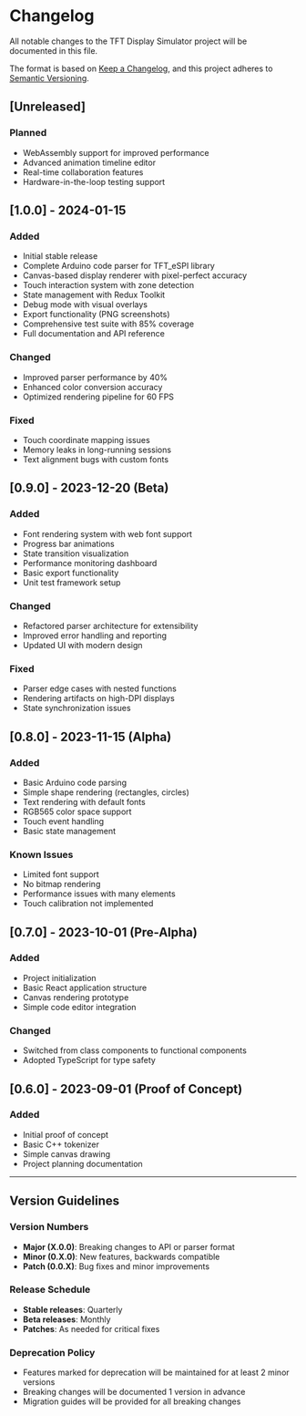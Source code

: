 # Changelog

All notable changes to the TFT Display Simulator project will be documented in this file.

The format is based on [Keep a Changelog](https://keepachangelog.com/en/1.0.0/),
and this project adheres to [Semantic Versioning](https://semver.org/spec/v2.0.0.html).

## [Unreleased]

### Planned
- WebAssembly support for improved performance
- Advanced animation timeline editor
- Real-time collaboration features
- Hardware-in-the-loop testing support

## [1.0.0] - 2024-01-15

### Added
- Initial stable release
- Complete Arduino code parser for TFT_eSPI library
- Canvas-based display renderer with pixel-perfect accuracy
- Touch interaction system with zone detection
- State management with Redux Toolkit
- Debug mode with visual overlays
- Export functionality (PNG screenshots)
- Comprehensive test suite with 85% coverage
- Full documentation and API reference

### Changed
- Improved parser performance by 40%
- Enhanced color conversion accuracy
- Optimized rendering pipeline for 60 FPS

### Fixed
- Touch coordinate mapping issues
- Memory leaks in long-running sessions
- Text alignment bugs with custom fonts

## [0.9.0] - 2023-12-20 (Beta)

### Added
- Font rendering system with web font support
- Progress bar animations
- State transition visualization
- Performance monitoring dashboard
- Basic export functionality
- Unit test framework setup

### Changed
- Refactored parser architecture for extensibility
- Improved error handling and reporting
- Updated UI with modern design

### Fixed
- Parser edge cases with nested functions
- Rendering artifacts on high-DPI displays
- State synchronization issues

## [0.8.0] - 2023-11-15 (Alpha)

### Added
- Basic Arduino code parsing
- Simple shape rendering (rectangles, circles)
- Text rendering with default fonts
- RGB565 color space support
- Touch event handling
- Basic state management

### Known Issues
- Limited font support
- No bitmap rendering
- Performance issues with many elements
- Touch calibration not implemented

## [0.7.0] - 2023-10-01 (Pre-Alpha)

### Added
- Project initialization
- Basic React application structure
- Canvas rendering prototype
- Simple code editor integration

### Changed
- Switched from class components to functional components
- Adopted TypeScript for type safety

## [0.6.0] - 2023-09-01 (Proof of Concept)

### Added
- Initial proof of concept
- Basic C++ tokenizer
- Simple canvas drawing
- Project planning documentation

---

## Version Guidelines

### Version Numbers
- **Major (X.0.0)**: Breaking changes to API or parser format
- **Minor (0.X.0)**: New features, backwards compatible
- **Patch (0.0.X)**: Bug fixes and minor improvements

### Release Schedule
- **Stable releases**: Quarterly
- **Beta releases**: Monthly
- **Patches**: As needed for critical fixes

### Deprecation Policy
- Features marked for deprecation will be maintained for at least 2 minor versions
- Breaking changes will be documented 1 version in advance
- Migration guides will be provided for all breaking changes